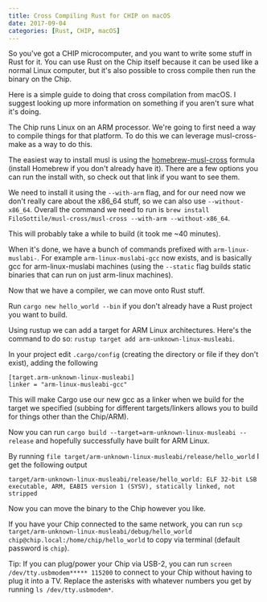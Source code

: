 ```yaml
---
title: Cross Compiling Rust for CHIP on macOS
date: 2017-09-04
categories: [Rust, CHIP, macOS]
---
```


So you've got a CHIP microcomputer, and you want to write some stuff in Rust for it.
You can use Rust on the Chip itself because it can be used like a normal Linux computer, but it's also possible to cross compile then run the binary on the Chip.

Here is a simple guide to doing that cross compilation from macOS.
I suggest looking up more information on something if you aren't sure what it's doing.

The Chip runs Linux on an ARM processor.
We're going to first need a way to compile things for that platform.
To do this we can leverage musl-cross-make as a way to do this.

The easiest way to install musl is using the [homebrew-musl-cross](https://github.com/FiloSottile/homebrew-musl-cross) formula (install Homebrew if you don't already have it).
There are a few options you can run the install with, so check out that link if you want to see them.

We need to install it using the `--with-arm` flag, and for our need now we don't really care about the x86\_64 stuff, so we can also use `--without-x86_64`.
Overall the command we need to run is `brew install FiloSottile/musl-cross/musl-cross --with-arm --without-x86_64`.

This will probably take a while to build (it took me ~40 minutes).

When it's done, we have a bunch of commands prefixed with `arm-linux-muslabi-`.
For example `arm-linux-muslabi-gcc` now exists, and is basically gcc for arm-linux-muslabi machines (using the `--static` flag builds static binaries that can run on just arm-linux machines).

Now that we have a compiler, we can move onto Rust stuff.

Run `cargo new hello_world --bin` if you don't already have a Rust project you want to build.

Using rustup we can add a target for ARM Linux architectures.
Here's the command to do so:
`rustup target add arm-unknown-linux-musleabi`.

In your project edit `.cargo/config` (creating the directory or file if they don't exist), adding the following

```
[target.arm-unknown-linux-musleabi]
linker = "arm-linux-musleabi-gcc"
```

This will make Cargo use our new gcc as a linker when we build for the target we specified (subbing for different targets/linkers allows you to build for things other than the Chip/ARM).

Now you can run `cargo build --target=arm-unknown-linux-musleabi --release` and hopefully successfully have built for ARM Linux.

By running `file target/arm-unknown-linux-musleabi/release/hello_world` I get the following output
```
target/arm-unknown-linux-musleabi/release/hello_world: ELF 32-bit LSB executable, ARM, EABI5 version 1 (SYSV), statically linked, not stripped
```

Now you can move the binary to the Chip however you like.

If you have your Chip connected to the same network, you can run `scp target/arm-unknown-linux-musleabi/debug/hello_world chip@chip.local:/home/chip/hello_world` to copy via terminal (default password is `chip`).

Tip:
If you can plug/power your Chip via USB-2, you can run `screen /dev/tty.usbmodem***** 115200` to connect to your Chip without having to plug it into a TV. Replace the asterisks with whatever numbers you get by running `ls /dev/tty.usbmodem*`.


